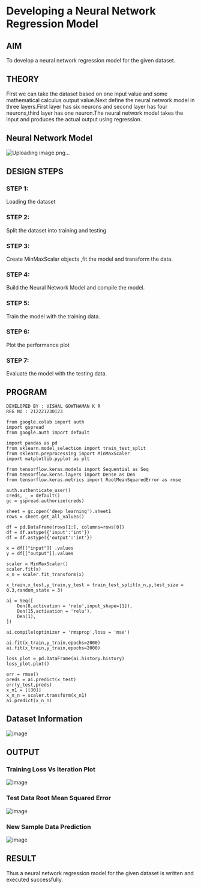 # Developing a Neural Network Regression Model

## AIM

To develop a neural network regression model for the given dataset.

## THEORY

First we can take the dataset based on one input value and some mathematical calculus output value.Next define the neural network model in three layers.First layer has six neurons and second layer has four neurons,third layer has one neuron.The neural network model takes the input and produces the actual output using regression.

## Neural Network Model

![Uploading image.png…]()



## DESIGN STEPS

### STEP 1:

Loading the dataset

### STEP 2:

Split the dataset into training and testing

### STEP 3:

Create MinMaxScalar objects ,fit the model and transform the data.

### STEP 4:

Build the Neural Network Model and compile the model.

### STEP 5:

Train the model with the training data.

### STEP 6:

Plot the performance plot

### STEP 7:

Evaluate the model with the testing data.

## PROGRAM

```
DEVELOPED BY : VISHAL GOWTHAMAN K R
REG NO : 212221230123
``` 
```
from google.colab import auth
import gspread
from google.auth import default

import pandas as pd
from sklearn.model_selection import train_test_split
from sklearn.preprocessing import MinMaxScaler
import matplotlib.pyplot as plt

from tensorflow.keras.models import Sequential as Seq
from tensorflow.keras.layers import Dense as Den
from tensorflow.keras.metrics import RootMeanSquaredError as rmse

auth.authenticate_user()
creds, _ = default()
gc = gspread.authorize(creds)

sheet = gc.open('deep learning').sheet1 
rows = sheet.get_all_values()

df = pd.DataFrame(rows[1:], columns=rows[0])
df = df.astype({'input':'int'})
df = df.astype({'output':'int'})

x = df[["input"]] .values
y = df[["output"]].values

scaler = MinMaxScaler()
scaler.fit(x)
x_n = scaler.fit_transform(x)

x_train,x_test,y_train,y_test = train_test_split(x_n,y,test_size = 0.3,random_state = 3)

ai = Seq([
    Den(8,activation = 'relu',input_shape=[1]),
    Den(15,activation = 'relu'),
    Den(1),
])

ai.compile(optimizer = 'rmsprop',loss = 'mse')

ai.fit(x_train,y_train,epochs=2000)
ai.fit(x_train,y_train,epochs=2000)

loss_plot = pd.DataFrame(ai.history.history)
loss_plot.plot()

err = rmse()
preds = ai.predict(x_test)
err(y_test,preds)
x_n1 = [[30]]
x_n_n = scaler.transform(x_n1)
ai.predict(x_n_n)
```

## Dataset Information

![image](https://github.com/VishalGowthaman/basic-nn-model/assets/94165380/14033943-d420-4b00-94dc-037cbb7baf8a)


## OUTPUT

### Training Loss Vs Iteration Plot

![image](https://github.com/VishalGowthaman/basic-nn-model/assets/94165380/69222961-5956-4875-8ac3-47eeeb8017cd)


### Test Data Root Mean Squared Error

![image](https://github.com/VishalGowthaman/basic-nn-model/assets/94165380/56dce712-f3d9-414f-b90b-62e861e50486)



### New Sample Data Prediction

![image](https://github.com/VishalGowthaman/basic-nn-model/assets/94165380/f98767be-2149-42f9-bd82-8b921c48a28c)


## RESULT

Thus a neural network regression model for the given dataset is written and executed successfully.
